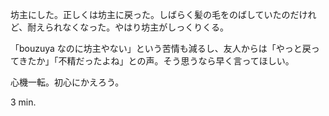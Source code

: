 坊主にした。正しくは坊主に戻った。しばらく髪の毛をのばしていたのだけれど、耐えられなくなった。やはり坊主がしっくりくる。

「bouzuya なのに坊主やない」という苦情も減るし、友人からは「やっと戻ってきたか」「不精だったよね」との声。そう思うなら早く言ってほしい。

心機一転。初心にかえろう。

3 min.
